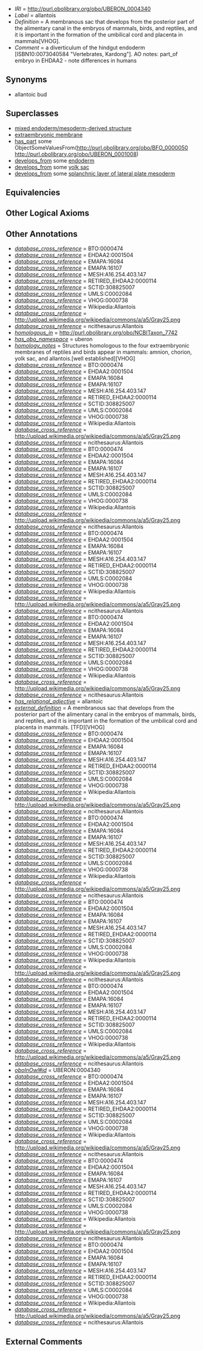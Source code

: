  * *IRI* = http://purl.obolibrary.org/obo/UBERON_0004340
 * *Label* = allantois
 * *Definition* = A membranous sac that develops from the posterior part of the alimentary canal in the embryos of mammals, birds, and reptiles, and it is important in the formation of the umbilical cord and placenta in mammals[VHOG].
 * *Comment* = a diverticulum of the hindgut endoderm [ISBN10:0073040584 "Vertebrates, Kardong"]. AO notes: part_of embryo in EHDAA2 - note differences in humans

## Synonyms

 * allantoic bud

## Superclasses

 * [mixed endoderm/mesoderm-derived structure](../../UBERON/77/UBERON_0000077.md)
 * [extraembryonic membrane](../../UBERON/31/UBERON_0005631.md)
 * [has_part](../../BFO/51/BFO_0000051.md) some ObjectSomeValuesFrom(<http://purl.obolibrary.org/obo/BFO_0000050> <http://purl.obolibrary.org/obo/UBERON_0001008>)
 * [develops_from](../../RO/02/RO_0002202.md) some [endoderm](../../UBERON/25/UBERON_0000925.md)
 * [develops_from](../../RO/02/RO_0002202.md) some [yolk sac](../../UBERON/40/UBERON_0001040.md)
 * [develops_from](../../RO/02/RO_0002202.md) some [splanchnic layer of lateral plate mesoderm](../../UBERON/72/UBERON_0004872.md)

## Equivalencies


## Other Logical Axioms


## Other Annotations

 * *[database_cross_reference](../../ef/oboInOwl#hasDbXref.md)* = BTO:0000474
 * *[database_cross_reference](../../ef/oboInOwl#hasDbXref.md)* = EHDAA2:0001504
 * *[database_cross_reference](../../ef/oboInOwl#hasDbXref.md)* = EMAPA:16084
 * *[database_cross_reference](../../ef/oboInOwl#hasDbXref.md)* = EMAPA:16107
 * *[database_cross_reference](../../ef/oboInOwl#hasDbXref.md)* = MESH:A16.254.403.147
 * *[database_cross_reference](../../ef/oboInOwl#hasDbXref.md)* = RETIRED_EHDAA2:0000114
 * *[database_cross_reference](../../ef/oboInOwl#hasDbXref.md)* = SCTID:308825007
 * *[database_cross_reference](../../ef/oboInOwl#hasDbXref.md)* = UMLS:C0002084
 * *[database_cross_reference](../../ef/oboInOwl#hasDbXref.md)* = VHOG:0000738
 * *[database_cross_reference](../../ef/oboInOwl#hasDbXref.md)* = Wikipedia:Allantois
 * *[database_cross_reference](../../ef/oboInOwl#hasDbXref.md)* = http://upload.wikimedia.org/wikipedia/commons/a/a5/Gray25.png
 * *[database_cross_reference](../../ef/oboInOwl#hasDbXref.md)* = ncithesaurus:Allantois
 * *[homologous_in](../../core#homologous/in/core#homologous_in.md)* = http://purl.obolibrary.org/obo/NCBITaxon_7742
 * *[has_obo_namespace](../../ce/oboInOwl#hasOBONamespace.md)* = uberon
 * *[homology_notes](../../UBPROP/03/UBPROP_0000003.md)* = Structures homologous to the four extraembryonic membranes of reptiles and birds appear in mammals: amnion, chorion, yolk sac, and allantois.[well established][VHOG]
 * *[database_cross_reference](../../ef/oboInOwl#hasDbXref.md)* = BTO:0000474
 * *[database_cross_reference](../../ef/oboInOwl#hasDbXref.md)* = EHDAA2:0001504
 * *[database_cross_reference](../../ef/oboInOwl#hasDbXref.md)* = EMAPA:16084
 * *[database_cross_reference](../../ef/oboInOwl#hasDbXref.md)* = EMAPA:16107
 * *[database_cross_reference](../../ef/oboInOwl#hasDbXref.md)* = MESH:A16.254.403.147
 * *[database_cross_reference](../../ef/oboInOwl#hasDbXref.md)* = RETIRED_EHDAA2:0000114
 * *[database_cross_reference](../../ef/oboInOwl#hasDbXref.md)* = SCTID:308825007
 * *[database_cross_reference](../../ef/oboInOwl#hasDbXref.md)* = UMLS:C0002084
 * *[database_cross_reference](../../ef/oboInOwl#hasDbXref.md)* = VHOG:0000738
 * *[database_cross_reference](../../ef/oboInOwl#hasDbXref.md)* = Wikipedia:Allantois
 * *[database_cross_reference](../../ef/oboInOwl#hasDbXref.md)* = http://upload.wikimedia.org/wikipedia/commons/a/a5/Gray25.png
 * *[database_cross_reference](../../ef/oboInOwl#hasDbXref.md)* = ncithesaurus:Allantois
 * *[database_cross_reference](../../ef/oboInOwl#hasDbXref.md)* = BTO:0000474
 * *[database_cross_reference](../../ef/oboInOwl#hasDbXref.md)* = EHDAA2:0001504
 * *[database_cross_reference](../../ef/oboInOwl#hasDbXref.md)* = EMAPA:16084
 * *[database_cross_reference](../../ef/oboInOwl#hasDbXref.md)* = EMAPA:16107
 * *[database_cross_reference](../../ef/oboInOwl#hasDbXref.md)* = MESH:A16.254.403.147
 * *[database_cross_reference](../../ef/oboInOwl#hasDbXref.md)* = RETIRED_EHDAA2:0000114
 * *[database_cross_reference](../../ef/oboInOwl#hasDbXref.md)* = SCTID:308825007
 * *[database_cross_reference](../../ef/oboInOwl#hasDbXref.md)* = UMLS:C0002084
 * *[database_cross_reference](../../ef/oboInOwl#hasDbXref.md)* = VHOG:0000738
 * *[database_cross_reference](../../ef/oboInOwl#hasDbXref.md)* = Wikipedia:Allantois
 * *[database_cross_reference](../../ef/oboInOwl#hasDbXref.md)* = http://upload.wikimedia.org/wikipedia/commons/a/a5/Gray25.png
 * *[database_cross_reference](../../ef/oboInOwl#hasDbXref.md)* = ncithesaurus:Allantois
 * *[database_cross_reference](../../ef/oboInOwl#hasDbXref.md)* = BTO:0000474
 * *[database_cross_reference](../../ef/oboInOwl#hasDbXref.md)* = EHDAA2:0001504
 * *[database_cross_reference](../../ef/oboInOwl#hasDbXref.md)* = EMAPA:16084
 * *[database_cross_reference](../../ef/oboInOwl#hasDbXref.md)* = EMAPA:16107
 * *[database_cross_reference](../../ef/oboInOwl#hasDbXref.md)* = MESH:A16.254.403.147
 * *[database_cross_reference](../../ef/oboInOwl#hasDbXref.md)* = RETIRED_EHDAA2:0000114
 * *[database_cross_reference](../../ef/oboInOwl#hasDbXref.md)* = SCTID:308825007
 * *[database_cross_reference](../../ef/oboInOwl#hasDbXref.md)* = UMLS:C0002084
 * *[database_cross_reference](../../ef/oboInOwl#hasDbXref.md)* = VHOG:0000738
 * *[database_cross_reference](../../ef/oboInOwl#hasDbXref.md)* = Wikipedia:Allantois
 * *[database_cross_reference](../../ef/oboInOwl#hasDbXref.md)* = http://upload.wikimedia.org/wikipedia/commons/a/a5/Gray25.png
 * *[database_cross_reference](../../ef/oboInOwl#hasDbXref.md)* = ncithesaurus:Allantois
 * *[database_cross_reference](../../ef/oboInOwl#hasDbXref.md)* = BTO:0000474
 * *[database_cross_reference](../../ef/oboInOwl#hasDbXref.md)* = EHDAA2:0001504
 * *[database_cross_reference](../../ef/oboInOwl#hasDbXref.md)* = EMAPA:16084
 * *[database_cross_reference](../../ef/oboInOwl#hasDbXref.md)* = EMAPA:16107
 * *[database_cross_reference](../../ef/oboInOwl#hasDbXref.md)* = MESH:A16.254.403.147
 * *[database_cross_reference](../../ef/oboInOwl#hasDbXref.md)* = RETIRED_EHDAA2:0000114
 * *[database_cross_reference](../../ef/oboInOwl#hasDbXref.md)* = SCTID:308825007
 * *[database_cross_reference](../../ef/oboInOwl#hasDbXref.md)* = UMLS:C0002084
 * *[database_cross_reference](../../ef/oboInOwl#hasDbXref.md)* = VHOG:0000738
 * *[database_cross_reference](../../ef/oboInOwl#hasDbXref.md)* = Wikipedia:Allantois
 * *[database_cross_reference](../../ef/oboInOwl#hasDbXref.md)* = http://upload.wikimedia.org/wikipedia/commons/a/a5/Gray25.png
 * *[database_cross_reference](../../ef/oboInOwl#hasDbXref.md)* = ncithesaurus:Allantois
 * *[has_relational_adjective](../../UBPROP/07/UBPROP_0000007.md)* = allantoic
 * *[external_definition](../../UBPROP/01/UBPROP_0000001.md)* = A membranous sac that develops from the posterior part of the alimentary canal in the embryos of mammals, birds, and reptiles, and it is important in the formation of the umbilical cord and placenta in mammals. [TFD][VHOG]
 * *[database_cross_reference](../../ef/oboInOwl#hasDbXref.md)* = BTO:0000474
 * *[database_cross_reference](../../ef/oboInOwl#hasDbXref.md)* = EHDAA2:0001504
 * *[database_cross_reference](../../ef/oboInOwl#hasDbXref.md)* = EMAPA:16084
 * *[database_cross_reference](../../ef/oboInOwl#hasDbXref.md)* = EMAPA:16107
 * *[database_cross_reference](../../ef/oboInOwl#hasDbXref.md)* = MESH:A16.254.403.147
 * *[database_cross_reference](../../ef/oboInOwl#hasDbXref.md)* = RETIRED_EHDAA2:0000114
 * *[database_cross_reference](../../ef/oboInOwl#hasDbXref.md)* = SCTID:308825007
 * *[database_cross_reference](../../ef/oboInOwl#hasDbXref.md)* = UMLS:C0002084
 * *[database_cross_reference](../../ef/oboInOwl#hasDbXref.md)* = VHOG:0000738
 * *[database_cross_reference](../../ef/oboInOwl#hasDbXref.md)* = Wikipedia:Allantois
 * *[database_cross_reference](../../ef/oboInOwl#hasDbXref.md)* = http://upload.wikimedia.org/wikipedia/commons/a/a5/Gray25.png
 * *[database_cross_reference](../../ef/oboInOwl#hasDbXref.md)* = ncithesaurus:Allantois
 * *[database_cross_reference](../../ef/oboInOwl#hasDbXref.md)* = BTO:0000474
 * *[database_cross_reference](../../ef/oboInOwl#hasDbXref.md)* = EHDAA2:0001504
 * *[database_cross_reference](../../ef/oboInOwl#hasDbXref.md)* = EMAPA:16084
 * *[database_cross_reference](../../ef/oboInOwl#hasDbXref.md)* = EMAPA:16107
 * *[database_cross_reference](../../ef/oboInOwl#hasDbXref.md)* = MESH:A16.254.403.147
 * *[database_cross_reference](../../ef/oboInOwl#hasDbXref.md)* = RETIRED_EHDAA2:0000114
 * *[database_cross_reference](../../ef/oboInOwl#hasDbXref.md)* = SCTID:308825007
 * *[database_cross_reference](../../ef/oboInOwl#hasDbXref.md)* = UMLS:C0002084
 * *[database_cross_reference](../../ef/oboInOwl#hasDbXref.md)* = VHOG:0000738
 * *[database_cross_reference](../../ef/oboInOwl#hasDbXref.md)* = Wikipedia:Allantois
 * *[database_cross_reference](../../ef/oboInOwl#hasDbXref.md)* = http://upload.wikimedia.org/wikipedia/commons/a/a5/Gray25.png
 * *[database_cross_reference](../../ef/oboInOwl#hasDbXref.md)* = ncithesaurus:Allantois
 * *[database_cross_reference](../../ef/oboInOwl#hasDbXref.md)* = BTO:0000474
 * *[database_cross_reference](../../ef/oboInOwl#hasDbXref.md)* = EHDAA2:0001504
 * *[database_cross_reference](../../ef/oboInOwl#hasDbXref.md)* = EMAPA:16084
 * *[database_cross_reference](../../ef/oboInOwl#hasDbXref.md)* = EMAPA:16107
 * *[database_cross_reference](../../ef/oboInOwl#hasDbXref.md)* = MESH:A16.254.403.147
 * *[database_cross_reference](../../ef/oboInOwl#hasDbXref.md)* = RETIRED_EHDAA2:0000114
 * *[database_cross_reference](../../ef/oboInOwl#hasDbXref.md)* = SCTID:308825007
 * *[database_cross_reference](../../ef/oboInOwl#hasDbXref.md)* = UMLS:C0002084
 * *[database_cross_reference](../../ef/oboInOwl#hasDbXref.md)* = VHOG:0000738
 * *[database_cross_reference](../../ef/oboInOwl#hasDbXref.md)* = Wikipedia:Allantois
 * *[database_cross_reference](../../ef/oboInOwl#hasDbXref.md)* = http://upload.wikimedia.org/wikipedia/commons/a/a5/Gray25.png
 * *[database_cross_reference](../../ef/oboInOwl#hasDbXref.md)* = ncithesaurus:Allantois
 * *[database_cross_reference](../../ef/oboInOwl#hasDbXref.md)* = BTO:0000474
 * *[database_cross_reference](../../ef/oboInOwl#hasDbXref.md)* = EHDAA2:0001504
 * *[database_cross_reference](../../ef/oboInOwl#hasDbXref.md)* = EMAPA:16084
 * *[database_cross_reference](../../ef/oboInOwl#hasDbXref.md)* = EMAPA:16107
 * *[database_cross_reference](../../ef/oboInOwl#hasDbXref.md)* = MESH:A16.254.403.147
 * *[database_cross_reference](../../ef/oboInOwl#hasDbXref.md)* = RETIRED_EHDAA2:0000114
 * *[database_cross_reference](../../ef/oboInOwl#hasDbXref.md)* = SCTID:308825007
 * *[database_cross_reference](../../ef/oboInOwl#hasDbXref.md)* = UMLS:C0002084
 * *[database_cross_reference](../../ef/oboInOwl#hasDbXref.md)* = VHOG:0000738
 * *[database_cross_reference](../../ef/oboInOwl#hasDbXref.md)* = Wikipedia:Allantois
 * *[database_cross_reference](../../ef/oboInOwl#hasDbXref.md)* = http://upload.wikimedia.org/wikipedia/commons/a/a5/Gray25.png
 * *[database_cross_reference](../../ef/oboInOwl#hasDbXref.md)* = ncithesaurus:Allantois
 * *[oboInOwl#id](../../id/oboInOwl#id.md)* = UBERON:0004340
 * *[database_cross_reference](../../ef/oboInOwl#hasDbXref.md)* = BTO:0000474
 * *[database_cross_reference](../../ef/oboInOwl#hasDbXref.md)* = EHDAA2:0001504
 * *[database_cross_reference](../../ef/oboInOwl#hasDbXref.md)* = EMAPA:16084
 * *[database_cross_reference](../../ef/oboInOwl#hasDbXref.md)* = EMAPA:16107
 * *[database_cross_reference](../../ef/oboInOwl#hasDbXref.md)* = MESH:A16.254.403.147
 * *[database_cross_reference](../../ef/oboInOwl#hasDbXref.md)* = RETIRED_EHDAA2:0000114
 * *[database_cross_reference](../../ef/oboInOwl#hasDbXref.md)* = SCTID:308825007
 * *[database_cross_reference](../../ef/oboInOwl#hasDbXref.md)* = UMLS:C0002084
 * *[database_cross_reference](../../ef/oboInOwl#hasDbXref.md)* = VHOG:0000738
 * *[database_cross_reference](../../ef/oboInOwl#hasDbXref.md)* = Wikipedia:Allantois
 * *[database_cross_reference](../../ef/oboInOwl#hasDbXref.md)* = http://upload.wikimedia.org/wikipedia/commons/a/a5/Gray25.png
 * *[database_cross_reference](../../ef/oboInOwl#hasDbXref.md)* = ncithesaurus:Allantois
 * *[database_cross_reference](../../ef/oboInOwl#hasDbXref.md)* = BTO:0000474
 * *[database_cross_reference](../../ef/oboInOwl#hasDbXref.md)* = EHDAA2:0001504
 * *[database_cross_reference](../../ef/oboInOwl#hasDbXref.md)* = EMAPA:16084
 * *[database_cross_reference](../../ef/oboInOwl#hasDbXref.md)* = EMAPA:16107
 * *[database_cross_reference](../../ef/oboInOwl#hasDbXref.md)* = MESH:A16.254.403.147
 * *[database_cross_reference](../../ef/oboInOwl#hasDbXref.md)* = RETIRED_EHDAA2:0000114
 * *[database_cross_reference](../../ef/oboInOwl#hasDbXref.md)* = SCTID:308825007
 * *[database_cross_reference](../../ef/oboInOwl#hasDbXref.md)* = UMLS:C0002084
 * *[database_cross_reference](../../ef/oboInOwl#hasDbXref.md)* = VHOG:0000738
 * *[database_cross_reference](../../ef/oboInOwl#hasDbXref.md)* = Wikipedia:Allantois
 * *[database_cross_reference](../../ef/oboInOwl#hasDbXref.md)* = http://upload.wikimedia.org/wikipedia/commons/a/a5/Gray25.png
 * *[database_cross_reference](../../ef/oboInOwl#hasDbXref.md)* = ncithesaurus:Allantois
 * *[database_cross_reference](../../ef/oboInOwl#hasDbXref.md)* = BTO:0000474
 * *[database_cross_reference](../../ef/oboInOwl#hasDbXref.md)* = EHDAA2:0001504
 * *[database_cross_reference](../../ef/oboInOwl#hasDbXref.md)* = EMAPA:16084
 * *[database_cross_reference](../../ef/oboInOwl#hasDbXref.md)* = EMAPA:16107
 * *[database_cross_reference](../../ef/oboInOwl#hasDbXref.md)* = MESH:A16.254.403.147
 * *[database_cross_reference](../../ef/oboInOwl#hasDbXref.md)* = RETIRED_EHDAA2:0000114
 * *[database_cross_reference](../../ef/oboInOwl#hasDbXref.md)* = SCTID:308825007
 * *[database_cross_reference](../../ef/oboInOwl#hasDbXref.md)* = UMLS:C0002084
 * *[database_cross_reference](../../ef/oboInOwl#hasDbXref.md)* = VHOG:0000738
 * *[database_cross_reference](../../ef/oboInOwl#hasDbXref.md)* = Wikipedia:Allantois
 * *[database_cross_reference](../../ef/oboInOwl#hasDbXref.md)* = http://upload.wikimedia.org/wikipedia/commons/a/a5/Gray25.png
 * *[database_cross_reference](../../ef/oboInOwl#hasDbXref.md)* = ncithesaurus:Allantois

## External Comments

